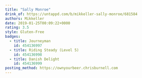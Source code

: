 ```yaml
---
title: "Sally Monroe"
drink_of: https://untappd.com/b/mikkeller-sally-monroe/681584
authors: Mikkeller
date: 2019-01-25T00:09:22+0000
rating: 3.5
style: Gluten-Free
badges:
  - title: Journeyman
    id: 454136997
  - title: Riding Steady (Level 5)
    id: 454136998
  - title: Danish Delight
    id: 454136999
posting_method: https://ownyourbeer.chrisburnell.com
---
```

